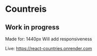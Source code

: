 # Countreis

## Work in progress

Made for: 1440px
Will add responsiveness

Live: https://react-countries.onrender.com
